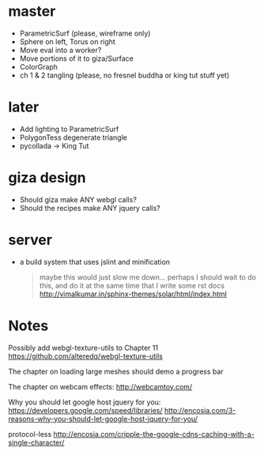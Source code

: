 # master

- ParametricSurf (please, wireframe only)
-   Sphere on left, Torus on right
-   Move eval into a worker?
-   Move portions of it to giza/Surface
- ColorGraph
- ch 1 & 2 tangling (please, no fresnel buddha or king tut stuff yet)

# later

- Add lighting to ParametricSurf
- PolygonTess degenerate triangle
- pycollada -> King Tut

# giza design

- Should giza make ANY webgl calls?
- Should the recipes make ANY jquery calls?

# server 

- a build system that uses jslint and minification
  > maybe this would just slow me down...
  > perhaps I should wait to do this, and do it at the same time
    that I write some rst docs
    http://vimalkumar.in/sphinx-themes/solar/html/index.html

# Notes

Possibly add webgl-texture-utils to Chapter 11
https://github.com/alteredq/webgl-texture-utils

The chapter on loading large meshes should demo a progress bar

The chapter on webcam effects:
http://webcamtoy.com/

Why you should let google host jquery for you:
https://developers.google.com/speed/libraries/
http://encosia.com/3-reasons-why-you-should-let-google-host-jquery-for-you/

protocol-less
http://encosia.com/cripple-the-google-cdns-caching-with-a-single-character/
